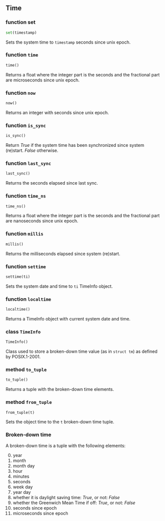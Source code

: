 ## Time

### function set
```python
set(timestamp)
```
Sets the system time to `timestamp` seconds since unix epoch.

### function `time`
```python
time()
```
Returns a float where the integer part is the seconds and the fractional part are microseconds since unix epoch.

### function `now`
```python
now()
```
Returns an integer with seconds since unix epoch.

### function `is_sync`
```python
is_sync()
```
Return *True* if the system time has been synchronized since system (re)start. *False* otherwise.

### function `last_sync`
```python
last_sync()
```
Returns the seconds elapsed since last sync.

### function `time_ns`
```python
time_ns()
```
Returns a float where the integer part is the seconds and the fractional part are nanoseconds since unix epoch.

### function `millis`
```python
millis()
```
Returns the milliseconds elapsed since system (re)start.

### function `settime`
```python
settime(ti)
```
Sets the system date and time to `ti` TimeInfo object.

### function `localtime`
```python
localtime()
```
Returns a TimeInfo object with current system date and time.

### class `TimeInfo`
```python
TimeInfo()
```
Class used to store a broken-down time value (as in `struct tm`) as defined by POSIX.1-2001.

### method `to_tuple`
```python
to_tuple()
```
Returns a tuple with the broken-down time elements.

### method `from_tuple`
```python
from_tuple(t)
```
Sets the object time to the `t` broken-down time tuple.

### Broken-down time
A broken-down time is a tuple with the following elements:

0. year
1. month
2. month day
3. hour
4. minutes
5. seconds
6. week day
7. year day
8. whether it is daylight saving time: *True*, or not: *False*
9. whether the Greenwich Mean Time if off: *True*, or not: *False*
10. seconds since epoch
11. microseconds since epoch


